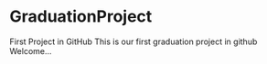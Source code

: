 # GraduationProject
First Project in GitHub
This is our first graduation project in github
Welcome...
